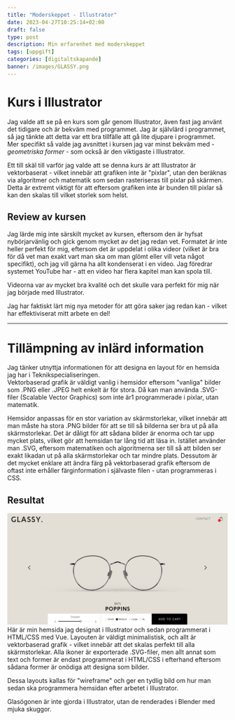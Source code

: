 ```yaml
---
title: "Moderskeppet - Illustrator"
date: 2023-04-27T10:25:14+02:00
draft: false
type: post
description: Min erfarenhet med moderskeppet
tags: [uppgift]
categories: [digitaltskapande]
banner: /images/GLASSY.png
---
```


# Kurs i Illustrator
Jag valde att se på en kurs som går genom Illustrator, även fast jag använt det tidigare och är bekväm med programmet.
Jag är självlärd i programmet, så jag tänkte att detta var ett bra tillfälle att gå lite djupare i programmet.
Mer specifikt så valde jag avsnittet i kursen jag var minst bekväm med - *geometriska former* - som också är den viktigaste i Illustrator. 

Ett till skäl till varför jag valde att se denna kurs är att Illustrator är vektorbaserat - vilket innebär att grafiken inte är "pixlar", 
utan den beräknas via algoritmer och matematik som sedan rasteriseras till pixlar på skärmen. 
Detta är extremt viktigt för att eftersom grafiken inte är bunden till pixlar så kan den skalas till vilket storlek som helst.

## Review av kursen
Jag lärde mig inte särskilt mycket av kursen, eftersom den är hyfsat nybörjarvänlig och gick genom mycket av det jag redan vet.
Formatet är inte heller perfekt för mig, eftersom det är uppdelat i olika videor (vilket är bra för då vet man exakt vart man ska om man glömt eller vill veta något specifikt), 
och jag vill gärna ha allt kondenserat i en video. Jag föredrar systemet YouTube har - att en video har flera kapitel man kan spola till.

Videorna var av mycket bra kvalité och det skulle vara perfekt för mig när jag började med Illustrator.

Jag har faktiskt lärt mig nya metoder för att göra saker jag redan kan - vilket har effektiviserat mitt arbete en del!
___

# Tillämpning av inlärd information
Jag tänker utnyttja informationen för att designa en layout för en hemsida jag har i Teknikspecialiseringen.  
Vektorbaserad grafik är väldigt vanlig i hemsidor eftersom "vanliga" bilder som .PNG eller .JPEG helt enkelt är för stora.
Då kan man använda .SVG-filer (Scalable Vector Graphics) som inte är1 programmerade i pixlar, utan matematik.  

Hemsidor anpassas för en stor variation av skärmstorlekar, vilket innebär att man måste ha stora 
.PNG bilder för att se till så bilderna ser bra ut på alla skärmstorlekar. Det är dåligt för att sådana bilder är enorma och tar upp mycket plats,
vilket gör att hemsidan tar lång tid att läsa in. 
Istället använder man .SVG, eftersom matematiken och algoritmerna ser till så att bilden ser exakt likadan ut på alla skärmstorlekar och tar mindre plats.
Dessutom är det mycket enklare att ändra färg på vektorbaserad grafik eftersom de oftast inte erhåller färginformation i självaste filen - utan programmeras i CSS.

## Resultat
![Rendered Screenshot V1](/images/GLASSY.png "Render 1")
Här är min hemsida jag designat i Illustrator och sedan programmerat i HTML/CSS med Vue.
Layouten är väldigt minimalistisk, och allt är vektorbaserad grafik - vilket innebär att det skalas perfekt till alla skärmstorlekar.
Alla ikoner är exporterade .SVG-filer, men allt annat som text och former är endast programmerat i HTML/CSS i efterhand eftersom sådana former är onödiga att designa som bilder.

Dessa layouts kallas för "wireframe" och ger en tydlig bild om hur man sedan ska programmera hemsidan efter arbetet i Illustrator.

Glasögonen är inte gjorda i Illustrator, utan de renderades i Blender med mjuka skuggor.
